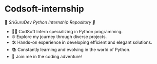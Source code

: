 # Codsoft-internship
🐍 *SriGuruDev Python Internship Repository 🚀*
- 👨‍💻 CodSoft Intern specializing in Python programming.
- 🌐 Explore my journey through diverse projects.
- 🛠 Hands-on experience in developing efficient and elegant solutions.
- 📚 Constantly learning and evolving in the world of Python.
- 🤝 Join me in the coding adventure!
